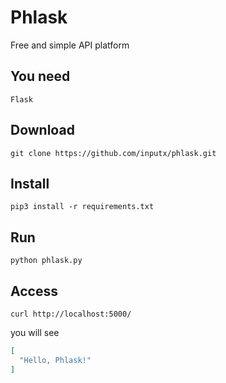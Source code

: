 # Phlask
Free and simple API platform

## You need
	Flask

## Download

	git clone https://github.com/inputx/phlask.git

## Install
	
	pip3 install -r requirements.txt
	
## Run
	
	python phlask.py
	
## Access
	
	curl http://localhost:5000/
	
you will see
```json
[
  "Hello, Phlask!"
]	
```


	